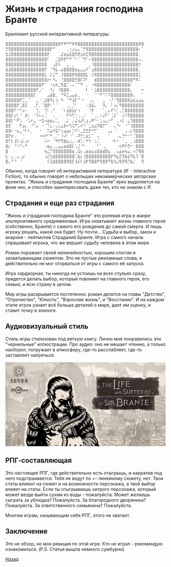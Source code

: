 # Жизнь и страдания господина Бранте
Бриллиант русской интерактивной литературы.

```
⣿⣿⣿⣿⣿⣿⣿⣿⣿⣿⣿⣿⣿⣿⣿⣿⣿⣿⣿⡿⠟⠿⠛⠛⠿⠿⣿⣿⣿⣿⣿⣿⣿⣿⣿⣿⣿⣿⣿⣿⣿⣿⣿⣿⣿⣿⣿⣿⡿⣿
⣛⣻⣿⣿⣿⣿⣿⣿⣿⣿⣿⣿⣿⣿⣿⣿⡟⠋⠀⠀⠀⠀⢀⢐⡰⣤⣄⠈⡛⢿⣿⣿⣿⣿⣿⣿⣿⣿⣿⣿⣿⣿⣿⣿⣿⣿⣿⣿⠆⠁
⣳⣜⣿⣿⣿⣿⣿⣿⣿⣿⣿⣿⣿⣿⣿⡟⠀⠀⠀⢀⣜⣶⣦⣯⣿⡻⡿⣲⡮⣏⢿⣿⣿⣿⣿⣿⣿⣿⣿⣿⣿⣿⣿⣿⣿⣿⣿⣿⡀⠀
⣿⣿⣿⣿⣿⣿⣿⣿⣿⣿⣿⣿⣿⣿⣿⠃⠀⠀⣈⣽⠿⡟⠋⠛⠈⠑⠈⠈⢛⠃⠆⢿⣿⣿⣿⣿⣿⣿⣿⣿⣿⣿⣿⣿⣿⣿⣿⣿⠤⡀
⣿⣿⣿⣿⣿⣿⣿⣿⣿⣿⣿⣿⣿⣿⣿⠀⠀⢠⡯⠧⠀⠀⣀⠀⡀⠀⠀⠀⠀⠀⡀⠸⣿⣿⣿⣿⣿⣿⣿⣿⣿⣿⣿⣿⣿⣿⣿⣿⡓⠀
⣾⣼⣿⣿⣿⣿⣿⣿⣿⣿⣿⣿⣿⣿⡟⠀⠈⠻⣧⠠⣴⣿⣿⣿⣿⣶⣦⣄⣤⠞⠁⣰⣿⣿⣿⣿⣿⣿⣿⣿⣿⣿⣿⣿⣿⣿⣿⣿⡀⠀
⣿⣿⣿⣿⣿⣿⣿⣿⣿⣿⣿⣿⣿⣿⣇⠀⡕⣌⠋⠀⡸⣿⣿⣿⡿⢿⣿⣿⣿⣇⠀⢎⢿⣿⣿⣿⣿⣿⣿⣿⣿⣿⣿⣿⣿⣿⣿⣿⣃⠀
⣿⣿⣿⣿⣿⣿⣿⣿⣿⣿⣿⣿⣿⣿⣿⡖⠆⠺⡄⠀⢘⣿⣿⣿⣿⣛⣿⡏⠽⠃⠀⠀⣾⣿⣿⣿⣿⣿⣿⣿⣿⣿⣿⣿⣿⣿⠛⠿⠅⠀
⣿⣿⣿⣿⣿⣿⣿⣿⣿⣿⣿⣿⣿⠟⠁⠀⠐⢦⠷⣈⢿⣿⡉⠠⠤⠈⠉⠛⠀⡀⠀⠰⢿⣿⣿⣿⣿⣿⣿⣿⣿⣿⣿⣿⣿⠅⠀⠀⠀⠀
⣿⣿⣿⣿⣿⣿⣿⣿⣿⣿⣿⠟⡠⠁⠀⠀⢚⡆⠀⠸⣿⣿⡿⠄⠀⠀⠀⠀⠀⠇⠀⠂⣱⣿⣿⣿⣿⣿⣿⣿⣿⣿⣿⣿⣿⡄⠀⠀⠀⠖
⣿⣿⣿⣿⣿⣿⣿⣿⣿⣿⡏⠀⠀⠀⠀⣠⣾⣿⡀⠀⠙⠯⣍⣠⣤⣶⢀⠀⠀⠈⠀⠀⠈⠈⠛⠉⠍⠝⣿⣿⣿⣿⣿⣿⣿⡿⡄⠀⠀⠁
⣿⣿⣿⣿⣿⡟⣉⣀⠈⠀⠀⣀⠐⢈⣼⣿⠻⡆⢱⠀⠳⠀⠈⠛⢼⡏⠉⠐⠂⠀⢀⢄⠀⠀⠀⣀⠀⠐⡘⠈⢻⣿⣿⣿⣿⣵⣮⣴⣴⣦
⣿⣿⣿⣿⡟⢁⣿⣝⠀⠀⢀⠏⡀⠈⣿⡿⠂⠁⠈⠀⠀⠀⢀⡀⡈⠃⠀⠀⠀⠠⣺⣮⡄⠀⠀⠽⡄⠀⠅⡰⡌⠻⣿⣿⣿⣿⣿⣿⣿⣿
⣿⣿⣿⠫⠐⠋⡴⠄⠀⠀⠀⢙⡀⠀⢙⠅⢀⠊⠀⠀⠈⠆⣼⣾⣵⡖⠰⠀⠀⠀⠘⡟⠀⠀⠀⠁⡀⡤⠞⠑⡁⢀⡊⣿⣿⣿⣿⣿⣿⣿
⣿⣿⡏⡴⢃⠈⠀⡾⡂⠀⠈⠭⠦⠤⢈⠀⠀⢀⠀⠀⠀⠀⠏⠳⢋⠡⢀⢀⡐⠀⠀⠁⢀⡀⠔⡬⠏⠁⢈⡮⠁⠀⢌⠎⢟⣿⣿⣿⣿⣿
⣿⣿⡇⠃⠟⢡⠀⠐⢡⠖⣠⠀⠒⣫⠴⣶⣶⡤⢁⡀⠀⢀⡨⠀⡐⣬⢴⡼⢃⣰⢠⠿⠑⠂⣁⢤⣄⡒⠋⠀⢀⠰⡕⠀⣄⢹⣿⣿⣿⣿
⣿⣟⠀⠀⠀⠟⣰⡄⠀⠘⠉⡤⠀⠐⠈⠩⣂⠄⢄⣂⣤⡷⠖⢫⢭⠛⡡⠮⠑⠁⣁⣲⣬⠽⣿⡛⠉⠀⠀⢄⠙⠆⠀⠐⠉⢸⣿⣿⣿⣿
⣿⣿⠆⠐⢦⣀⠘⠇⠇⡀⠀⠀⠐⠀⠀⠭⣴⠞⣯⠍⢢⣴⣴⡆⡑⠝⠡⣀⣝⣛⡟⠚⡋⠁⠀⠀⠀⣠⡄⠈⠀⠀⠀⢠⠠⡆⢻⣿⣿⣿
⣿⡟⡶⢀⠀⠀⠁⠀⠀⠀⠀⠀⠰⠶⠞⠃⠛⢀⡈⠂⠸⠼⠁⠐⠁⠠⠽⡛⣂⣶⣃⠁⠀⢄⠀⠀⠀⠁⠀⠀⠠⣄⢙⠓⠂⠃⢈⣿⣿⣿
⣿⠏⡇⣸⡣⢰⡅⣰⠆⠀⠀⠀⠀⠀⠥⠖⠀⠈⠻⠟⢻⣷⣦⣐⣀⠠⢾⡑⡈⠞⠳⠀⢢⢈⠀⠀⠀⠀⠐⠧⠒⠀⠁⣀⠀⡀⢰⣿⣿⣿
⣿⡆⠀⠘⠡⠋⠤⠛⠀⠀⠀⠀⠀⠀⠠⣶⣤⢀⣀⣤⣤⣶⣾⣿⡇⢡⣘⠘⠃⠀⠀⠀⠀⠃⠁⢀⡀⠀⠀⠀⠀⢖⠿⠗⣛⠒⠀⣿⣿⣿
⣿⠀⠀⠀⠀⠀⠀⠀⠀⠀⠀⠀⠀⠀⢶⣌⡙⣻⣿⣿⣿⣿⣿⣿⣶⢀⣫⡆⢠⣶⣶⣦⣲⣽⣾⣾⣿⣦⠀⡀⢤⣴⡶⢶⣤⡀⠴⡙⢿⣿
⣇⠀⡄⡀⣠⢀⡴⠀⠀⠀⠀⠀⠀⠀⢰⣍⢳⣾⣿⣿⣿⣿⣿⣿⣿⢁⣷⡆⢸⣿⣿⣿⣿⣿⣿⣿⣿⣿⡟⠻⣦⣝⢻⣷⣮⠻⣧⢹⠈⣿
⣿⡄⠙⠘⠀⠈⠀⠀⠀⠀⠀⠀⠀⠀⠀⠮⣹⣾⣿⣿⣿⣿⢿⣿⡏⢼⡮⠇⣸⡟⢻⣿⣿⠟⢻⣿⡿⠛⣷⢳⣌⢿⡻⢿⡙⣷⡌⠀⠀⢻
```

Обычно, когда говорят об интерактивной литературе (IF - Interactive Fiction), то обычно говорят о небольших некоммерческих авторских проектах.
"Жизнь и страдания господина Бранте" ярко выделяется на фоне них, и способен заинтересовать даже тех, кто не знаком с IF.

## Страдания и еще раз страдания
"Жизнь и страдания господина Бранте" это ролевая игра в жанре альтернативного средневековья.
Игра охватывает жизнь главного героя (собственно, Бранте) с самого его рождения до самой смерти. И лишь игроку решать, какой она будет. Ну почти...
Судьба и выбор, закон и анархия - лейтмотив Страданий Бранте. Игра с самого начала спрашивает игрока, что же вершит судьбу человека в этом мире.

Роман поражает своей нелинейностью, хорошим слогом и захватывающим сюжетом.
Это не пустые рекламные слова, я действительно не мог оторваться от игры с самого её запуска.

Игра хардкорная, ты никогда не устоишь на всех стульях сразу, придется делать выбор, который повлияет на главного героя, его семью, и всю страну в целом.

Мир игры раскрывается постепенно: роман делится на главы "Детство", "Отрочество", "Юность", "Взрослая жизнь", и "Восстание".
И на каждом этапе игрок узнает всё больше деталей о мире, дает им оценку, и ставит точку в эпилоге.

## Аудиовизуальный стиль
Стиль игры стилизован под ветхую книгу. Лично мне понравились эти "чернильные" иллюстрации.
Про аудио: оно не мешает чтению, а только наоборот, погружает в атмосферу, где-то расслабляет, где-то заставляет напрячься.

![](/img/brante.jpg)

## РПГ-составляющая
Это настоящее РПГ, где действительно есть отыгрышь, и нарратив под него подстраивается. Тебя не ведут по +- линейному сюжету, нет.
Твои статы влияют на сюжет и на возможности персонажа, а твой выбор влияет на статы. Если ты отыгрываешь хитрого персонажа, который может везде выйти сухим из воды - пожалуйста.
Может желаешь сыграть за ублюдка? Пожалуйста.
За благородного дворянина? Пожалуйста.
За ответственного семьянина? Пожалуйста.

Многим играм, называющим себя РПГ, этого не хватает.

## Заключение
Это не обзор, но моя реакция по этой игре. Кто не играл - рекомендую ознакомиться.
(P.S. Статья вышла немного сумбурно)

[Назад](ostov.online/index.md)
